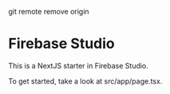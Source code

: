 git remote remove origin
# Firebase Studio

This is a NextJS starter in Firebase Studio.

To get started, take a look at src/app/page.tsx.
